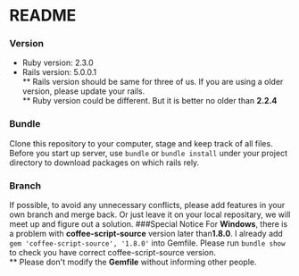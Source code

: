 # README
### Version
* Ruby version: 2.3.0
* Rails version: 5.0.0.1
<br>** Rails version should be same for three of us. If you are using a older version, please update your rails.
<br>** Ruby version could be different. But it is better no older than **2.2.4** 

### Bundle
Clone this repository to your computer, stage and keep track of all files.<br>
Before you start up server, use `bundle` or `bundle install` under your project directory to download packages on which rails rely.<br>
### Branch
If possible, to avoid any unnecessary conflicts, please add features in your own branch and merge back. Or just leave it on your local repositary, we will meet up and figure out a solution.
###Special Notice
For **Windows**, there is a problem with **coffee-script-source** version later than**1.8.0**. I already add `gem 'coffee-script-source', '1.8.0'` into Gemfile. Please run `bundle show` to check you have correct coffee-script-source version.<br>
** Please don't modify the **Gemfile** without informing other people.
